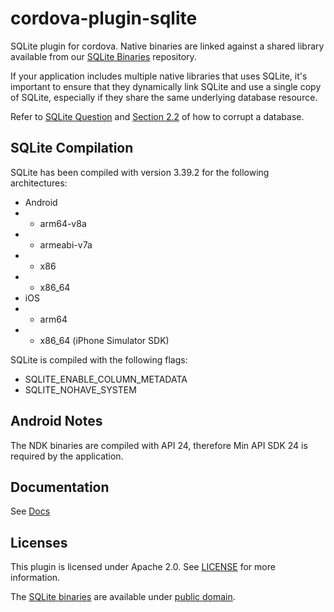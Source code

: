 cordova-plugin-sqlite
=====================

SQLite plugin for cordova. Native binaries are linked against a shared library available from our [SQLite Binaries](https://github.com/totalpaveinc/sqlite-bin) repository.

If your application includes multiple native libraries that uses SQLite, it's important to ensure that they dynamically link SQLite and use a single copy of SQLite, especially if they share the same underlying database resource.

Refer to [SQLite Question](https://sqlite.org/forum/forumpost/dbf245f2b7) and [Section 2.2](https://www.sqlite.org/howtocorrupt.html#posix_close_bug) of how to corrupt a database.

## SQLite Compilation

SQLite has been compiled with version 3.39.2 for the following architectures:
 
 - Android
 - - arm64-v8a
 - - armeabi-v7a
 - - x86
 - - x86_64
 - iOS
 - - arm64
 - - x86_64 (iPhone Simulator SDK)

SQLite is compiled with the following flags:
 
 - SQLITE_ENABLE_COLUMN_METADATA
 - SQLITE_NOHAVE_SYSTEM

## Android Notes

The NDK binaries are compiled with API 24, therefore Min API SDK 24 is required by the application.

## Documentation

See [Docs](./Docs.md)

## Licenses

This plugin is licensed under Apache 2.0. See [LICENSE](./LICENSE) for more information.

The [SQLite binaries](https://www.sqlite.org/copyright.html) are available under [public domain](https://en.wikipedia.org/wiki/Public_domain).
